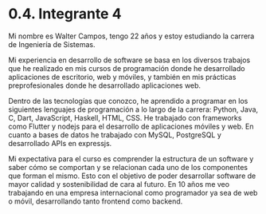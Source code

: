 # 0.4. Integrante 4

Mi nombre es Walter Campos, tengo 22 años y estoy estudiando la carrera de Ingeniería de Sistemas.

Mi experiencia en desarrollo de software se basa en los diversos trabajos que he realizado en mis cursos de programación donde he desarrollado aplicaciones de escritorio, web y móviles, y también en mis prácticas preprofesionales donde he desarrollado aplicaciones web.

Dentro de las tecnologías que conozco, he aprendido a programar en los siguientes lenguajes de programación a lo largo de la carrera: Python, Java, C, Dart, JavaScript, Haskell, HTML, CSS. He trabajado con frameworks como Flutter y nodejs para el desarrollo de aplicaciones móviles y web. En cuanto a bases de datos he trabajado con MySQL, PostgreSQL y desarrollado APIs en expressjs.

Mi expectativa para el curso es comprender la estructura de un software y saber cómo se comportan y se relacionan cada uno de los componentes que forman el mismo. Esto con el objetivo de poder desarrollar software de mayor calidad y sostenibilidad de cara al futuro.
En 10 años me veo trabajando en una empresa internacional como programador ya sea de web o móvil, desarrollando tanto frontend como backend.
